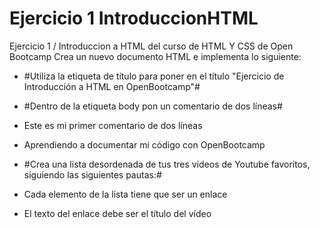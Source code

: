 # Ejercicio 1 IntroduccionHTML
Ejercicio 1 / Introduccion a HTML del curso de HTML Y CSS de Open Bootcamp
Crea un nuevo documento HTML e implementa lo siguiente:

* #Utiliza la etiqueta de título para poner en el título "Ejercicio de Introducción a HTML en OpenBootcamp"#

* #Dentro de la etiqueta body pon un comentario de dos líneas#

 * Este es mi primer comentario de dos líneas

 * Aprendiendo a documentar mi código con OpenBootcamp

* #Crea una lista desordenada de tus tres vídeos de Youtube favoritos, siguiendo las siguientes pautas:#

 * Cada elemento de la lista tiene que ser un enlace

 * El texto del enlace debe ser el título del vídeo
